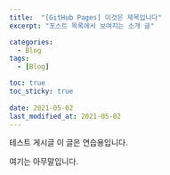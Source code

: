 ```yaml
---
title:  "[GitHub Pages] 이것은 제목입니다"
excerpt: "포스트 목록에서 보여지는 소개 글"

categories:
  - Blog
tags:
  - [Blog]

toc: true
toc_sticky: true
 
date: 2021-05-02
last_modified_at: 2021-05-02
---
```


테스트 게시글
이 글은 연습용입니다.

여기는 아무말입니다.